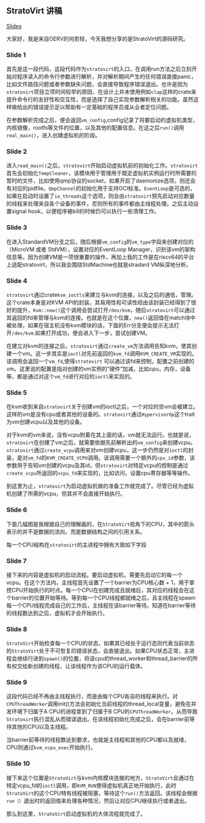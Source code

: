## StratoVirt 讲稿

[Slides](https://docs.google.com/presentation/d/1DX7MBCBqmqeskQrHWp_QlUL-Fry176KbpJb3SHcnoEg/edit?usp=sharing)

大家好，我是来自OERV的何若轻，今天我想分享的是StratoVirt的源码研究。

### Slide 1

首先是这一段代码，这段代码作为`stratovirt`的入口，在调用run方法之后立刻开始对程序读入的命令行参数进行解析，并对解析期间产生的任何错误直接panic，比如文件路径问题或者参数缺失问题，会直接导致程序错误退出。也许是因为`stratovirt`项目立项时间较早的原因，在设计上并未使用例如`clap`这样的crate来提升命令行的友好性和交互性，而是选择了自己实现参数解析相关的功能。虽然这样做给出的错误提示足以帮助有一定基础的程序员或从业者定位问题。

在参数解析完成之后，便会返回`vm_config`,config记录了将要启动的虚拟机类型，内核镜像，rootfs等文件的位置，以及其他的配置信息。在这之后`run()`调用`real_main()`，进入创建虚拟机的阶段。

### Slide 2

进入`read_main()`之后，`stratovirt`开始启动虚拟机前的初始化工作。`stratovirt`首先会初始化`TempCleaner`，该模块用于管理用于既定虚拟机实例运行时所需要的暂时的文件，比如使用qmp协议的socket，如果开启了daemonize选项，则还会有对应的pidfile。`QmpChannel`的初始化用于支持OCI标准。`EventLoop`是可选的，如果在启动时设置了`io_threads`这个选项，则会由`stratovirt`预先启动对应数量的线程来处理来自各个设备的事件，否则所有的事件都由主线程处理。之后主动设置signal hook，以便程序被kill的时候仍可以执行一些清理工作。

### Slide 3

在进入StandardVM分支之后，随后根据`vm_config`的`vm_type`字段来创建对应的（MicroVM 或者 StdVM），设置对应的EventLoop Manager，识别该vm的架构信息等。因为创建VM是一项很重要的操作，再加上我的工作是在riscv64的平台上适配stratovirt，所以我会围绕StdMachine也就是stradard VM纵深地分析。

### Slide 4

`stratovirt`通过crate`kvm_ioctls`来建立与kvm的连接，以及之后的通信，管理。这个crate本身是对KVM API的封装，其易用性和可读性经由该封装已经得到了很好的提升，`Kvm::new()`这个调用会尝试打开`/dev/kvm`，随后`stratovirt`可以通过其返回的fd来管理与kvm的连接。也就是在这个位置，`new()`返回值在match块中被处理，如果在宿主机没有kvm模块的话，下面的Err分支便会提示无法打开`/dev/kvm`.如果打开成功，便会进入下一步，尝试创建VM。

在建立对kvm的连接之后，`stratovirt`通过`create_vm`方法调用告知kvm，使其创建一个vm。这一步其实是`ioctl`对先前返回的`kvm_fd`调用`KVM_CREATE_VM`实现的。该调用会返回一个`vm_fd`,使得`stratovirt` 可以通过该fd来控制，配置之前创建的vm。这里说的配置是指对创建的vm实例的“硬件”加减，比如cpu，内存，设备等，都是通过对这个`vm_fd`进行对应的`ioctl`来实现的。

### Slide 5

在kvm收到来自`stratovirt`关于创建vm的ioctl之后，一个对应的空vm会被建立。这样的vm是没有cpu或者其他的设备的。`stratovirt`通过`HypervisorOp`这个trait为vm创建vcpu以及其他的设备。

对于kvm的vm来说，没有vcpu附着在其上面的话，vm就无法运行。也就是说，`stratovirt`在创建了vm之后，就需要依据先前解析出的`vm_config`来创建vcpu。`stratovirt`通过`create_vcpu`调用来对vm创建vcpu，这一步仍然是对`ioctl`的封装，是对`vm_fd`的`KVM_CREATE_VCPU`调用。该调用需要一个额外的`cpu_id`参数，该参数用于告知vm创建的vcpu及其id，但`stratovirt`对特定vcpu的控制是通过`create_vcpu`所返回的`vcpu_fd`来实现的，比如访问，设置cpu寄存器等等操作。

到这里为止，`stratovirt`为启动虚拟机做的准备工作就完成了。尽管已经为虚拟机创建了所需的vcpu，但其并不会直接开始执行。

### Slide 6

下面几幅图是我根据自己的理解画的，在`StratoVirt`视角下的CPU，其中的箭头表示的并不是数据的流向，而是数据结构之间的引用关系。

每一个CPU结构在`stratovirt`的主进程中拥有大致如下字段

### Slide 7

接下来的内容是虚拟机的启动流程。要启动虚拟机，需要先启动它的每一个vcpu。在这个方法内，主线程首先设置了一个barrier为CPU核心数 + 1，用于掌控CPU开始执行的时点。每一个CPU在创建完成且就绪后，其对应的线程会在这个barrier的位置开始等待。等到每一个CPU线程都就绪之后，且主线程在spawn每一个CPU线程完成自己的工作后，主线程在该barrier等待。知道在barrier等待的线程数达到之后，虚拟机才会开始执行。

### Slide 8

`StratoVirt`开始检查每一个CPU的状态，如果其已经处于运行态则代表当前状态的`StratoVirt`处于不可恢复的错误状态，会直接退出。如果CPU状态正常，主进程会继续行进到`spawn()`的位置，将该cpu的thread_worker和thread_barrier的所有权交给新创建的线程，让该线程作为该CPU的运行载体。

### Slide 9

这段代码已经不再由主线程执行，而是由每个CPU各自的线程来执行。对`CPUThreadWorker`调用init()方法会初始化当前线程的thread_local变量，避免在并发环境下归属于A CPU的进程拿到了归属于B CPU的`CPUThreadWorker`，从而导致`Stratovirt`执行混乱从而错误退出。在该线程初始化完成之后，会在barrier前等待其他的CPU以及主线程。

当barrier前等待的线程数达到要求，也就是主线程和其他的CPU都以及就绪，CPU则通过`kvm_vcpu_exec`开始执行。

### Slide 10

接下来这个位置是`StratoVirt`与kvm内核模块连接的地方，`StratoVirt`会通过在特定vcpu_fd的`ioctl`调用，即`KVM_RUN`使得虚拟机真正地开始执行，此时`StratoVirt`的这个CPU特有线程被阻塞，等待这个`run()`方法返回。该线程会根据`run（）`退出时的返回值来处理各种情况，然后让对应CPU继续执行或者退出。

那么到这里，`StratoVirt`启动虚拟机的大体流程就完成了。
